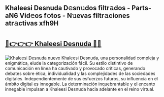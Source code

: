 ## Khaleesi Desnuda D𝚎sn𝚞dos filtr𝚊dos - Parts-aN6 Vid𝚎os f𝚘tos - N𝚞evas filtr𝚊ciones atr𝚊ctivas xfh9H

# <h2><a href="http://mbayie.tromn.icu/?c=Khaleesi+Desnuda">🔗👉👉👉 Khaleesi Desnuda 🔗🔗</a></h2>

[![Khaleesi Desnuda nuevo](https://i.imgur.com/pEAQMta.gif)](http://mbayie.tromn.icu/?c=Khaleesi+Desnuda)
Khaleesi Desnuda, una personalidad compleja y enigmática, elude la categorización fácil. Su estilo distintivo de comunicación en línea ha cautivado y provocado críticas, generando debates sobre ética, individualidad y las complejidades de las sociedades digitales. Independientemente de sus esfuerzos futuros, su influencia en el ámbito digital es innegable. La determinación inquebrantable y el encanto innegable impulsan a Khaleesi Desnuda hacia adelante en el reino virtual.
